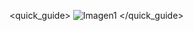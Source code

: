 <quick_guide>
![Imagen1](http://energysistem/grupoenergy/images/productos/39986/39986.jpg)
</quick_guide>
